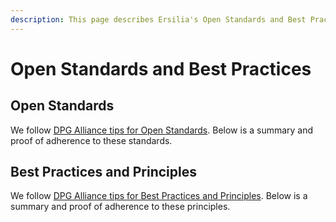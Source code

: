 ```yaml
---
description: This page describes Ersilia's Open Standards and Best Practices Principles
---
```


# Open Standards and Best Practices

## Open Standards

We follow [DPG Alliance tips for Open Standards](https://github.com/DPGAlliance/publicgoods-candidates/blob/main/help-center/open-standards.md). Below is a summary and proof of adherence to these standards.



## Best Practices and Principles

We follow [DPG Alliance tips for Best Practices and Principles](https://github.com/DPGAlliance/publicgoods-candidates/blob/main/help-center/best-practices.md). Below is a summary and proof of adherence to these principles.
